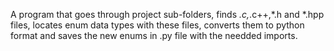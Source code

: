 A program that goes through project sub-folders, finds *.c,*.c++,*.h and *.hpp files, locates enum data types with these files, converts them to python format and saves the new enums in .py file with the needded imports.
